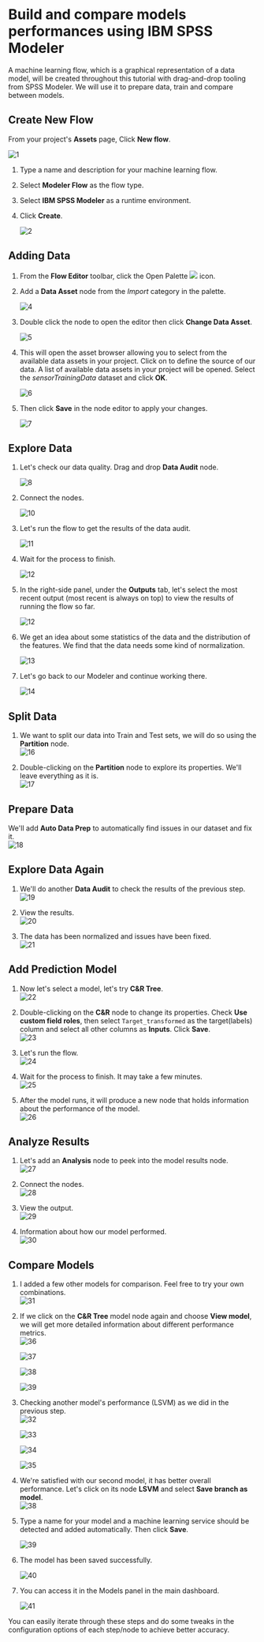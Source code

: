 # Build and compare models performances using IBM SPSS Modeler

A machine learning flow, which is a graphical representation of a data model, will be created throughout this tutorial  with drag-and-drop tooling from SPSS Modeler. We will use it to prepare data, train and compare between models.

## Create New Flow
From your project's **Assets** page, Click **New flow**.

  ![1](https://github.com/xnorax/watson-studio-journey/blob/master/03-PredictiveMaintenanceFlow/imgs/1.jpg)

1. Type a name and description for your machine learning flow.
2. Select **Modeler Flow** as the flow type.
3. Select **IBM SPSS Modeler** as a runtime environment.
4. Click **Create**.

    ![2](https://github.com/xnorax/watson-studio-journey/blob/master/03-PredictiveMaintenanceFlow/imgs/2.jpg)

## Adding Data
1. From the **Flow Editor** toolbar, click the Open Palette ![](.\images\open_palette.jpg) icon.
2. Add a **Data Asset** node from the *Import* category in the palette.

    ![4](https://github.com/xnorax/watson-studio-journey/blob/master/03-PredictiveMaintenanceFlow/imgs/4.jpg)

3. Double click the node to open the editor then click **Change Data Asset**.

    ![5](https://github.com/xnorax/watson-studio-journey/blob/master/03-PredictiveMaintenanceFlow/imgs/5.jpg)

4. This will open the asset browser allowing you to select from the available data assets in your project. Click on  to define the source of our data. A list of available data assets in your project will be opened. Select the *sensorTrainingData* dataset and click **OK**.

      ![6](https://github.com/xnorax/watson-studio-journey/blob/master/03-PredictiveMaintenanceFlow/imgs/6.jpg)

7. Then click **Save** in the node editor to apply your changes.

    ![7](https://github.com/xnorax/watson-studio-journey/blob/master/03-PredictiveMaintenanceFlow/imgs/7.jpg)

## Explore Data
1. Let's check our data quality. Drag and drop **Data Audit** node.

    ![8](https://github.com/xnorax/watson-studio-journey/blob/master/03-PredictiveMaintenanceFlow/imgs/8.jpg)

2. Connect the nodes.  

    ![10](https://github.com/xnorax/watson-studio-journey/blob/master/03-PredictiveMaintenanceFlow/imgs/9.jpg)

3. Let's run the flow to get the results of the data audit.  

    ![11](https://github.com/xnorax/watson-studio-journey/blob/master/03-PredictiveMaintenanceFlow/imgs/10.jpg)

4. Wait for the process to finish.  

    ![12](https://github.com/xnorax/watson-studio-journey/blob/master/03-PredictiveMaintenanceFlow/imgs/11.jpg)

5. In the right-side panel, under the **Outputs** tab, let's select the most recent output (most recent is always on top) to view the results of running the flow so far.  

    ![12](https://github.com/xnorax/watson-studio-journey/blob/master/03-PredictiveMaintenanceFlow/imgs/12.jpg)

6. We get an idea about some statistics of the data and the distribution of the features. We find that the data needs some kind of normalization.  

    ![13](https://github.com/xnorax/watson-studio-journey/blob/master/03-PredictiveMaintenanceFlow/imgs/13.jpg)

7. Let's go back to our Modeler and continue working there.  

    ![14](https://github.com/xnorax/watson-studio-journey/blob/master/03-PredictiveMaintenanceFlow/imgs/14.jpg)

## Split Data
1. We want to split our data into Train and Test sets, we will do so using the **Partition** node.  
![16](https://github.com/xnorax/watson-studio-journey/blob/master/03-PredictiveMaintenanceFlow/imgs/15.jpg)

2. Double-clicking on the **Partition** node to explore its properties. We'll leave everything as it is.  
![17](https://github.com/xnorax/watson-studio-journey/blob/master/03-PredictiveMaintenanceFlow/imgs/16.jpg)

## Prepare Data
We'll add **Auto Data Prep** to automatically find issues in our dataset and fix it.  
![18](https://github.com/xnorax/watson-studio-journey/blob/master/03-PredictiveMaintenanceFlow/imgs/17.jpg)

## Explore Data Again
1. We'll do another **Data Audit** to check the results of the previous step.  
![19](https://github.com/xnorax/watson-studio-journey/blob/master/03-PredictiveMaintenanceFlow/imgs/18.jpg)

2. View the results.  
![20](https://github.com/xnorax/watson-studio-journey/blob/master/03-PredictiveMaintenanceFlow/imgs/19.jpg)

3. The data has been normalized and issues have been fixed.  
![21](https://github.com/xnorax/watson-studio-journey/blob/master/03-PredictiveMaintenanceFlow/imgs/20.jpg)

## Add Prediction Model
1. Now let's select a model, let's try **C&R Tree**.  
![22](https://github.com/xnorax/watson-studio-journey/blob/master/03-PredictiveMaintenanceFlow/imgs/21.jpg)

2. Double-clicking on the **C&R** node to change its properties. Check **Use custom field roles**, then select `Target_transformed` as the target(labels) column and select all other columns as **Inputs**. Click **Save**.  
![23](https://github.com/xnorax/watson-studio-journey/blob/master/03-PredictiveMaintenanceFlow/imgs/22.jpg)

3. Let's run the flow.  
![24](https://github.com/xnorax/watson-studio-journey/blob/master/03-PredictiveMaintenanceFlow/imgs/23.jpg)

4. Wait for the process to finish. It may take a few minutes.  
![25](https://github.com/xnorax/watson-studio-journey/blob/master/03-PredictiveMaintenanceFlow/imgs/24.jpg)

5. After the model runs, it will produce a new node that holds information about the performance of the model.  
![26](https://github.com/xnorax/watson-studio-journey/blob/master/03-PredictiveMaintenanceFlow/imgs/25.jpg)

## Analyze Results
1. Let's add an **Analysis** node to peek into the model results node.  
![27](https://github.com/xnorax/watson-studio-journey/blob/master/03-PredictiveMaintenanceFlow/imgs/26.jpg)

2. Connect the nodes.  
![28](https://github.com/xnorax/watson-studio-journey/blob/master/03-PredictiveMaintenanceFlow/imgs/27.jpg)

3. View the output.  
![29](https://github.com/xnorax/watson-studio-journey/blob/master/03-PredictiveMaintenanceFlow/imgs/27.jpg)

4. Information about how our model performed.  
![30](https://github.com/xnorax/watson-studio-journey/blob/master/03-PredictiveMaintenanceFlow/imgs/28.jpg)

## Compare Models
1. I added a few other models for comparison. Feel free to try your own combinations.  
![31](https://github.com/xnorax/watson-studio-journey/blob/master/03-PredictiveMaintenanceFlow/imgs/29.jpg)

2. If we click on the **C&R Tree** model node again and choose **View model**, we will get more detailed information about different performance metrics.  
![36](https://github.com/xnorax/watson-studio-journey/blob/master/03-PredictiveMaintenanceFlow/imgs/30.jpg)

    ![37](https://github.com/xnorax/watson-studio-journey/blob/master/03-PredictiveMaintenanceFlow/imgs/31.jpg)

    ![38](https://github.com/xnorax/watson-studio-journey/blob/master/03-PredictiveMaintenanceFlow/imgs/32.jpg)

    ![39](https://github.com/xnorax/watson-studio-journey/blob/master/03-PredictiveMaintenanceFlow/imgs/33.jpg)

3. Checking another model's performance (LSVM) as we did in the previous step.  
![32](https://github.com/xnorax/watson-studio-journey/blob/master/03-PredictiveMaintenanceFlow/imgs/34.jpg)

    ![33](https://github.com/xnorax/watson-studio-journey/blob/master/03-PredictiveMaintenanceFlow/imgs/35.jpg)

    ![34](https://github.com/xnorax/watson-studio-journey/blob/master/03-PredictiveMaintenanceFlow/imgs/36.jpg)

    ![35](https://github.com/xnorax/watson-studio-journey/blob/master/03-PredictiveMaintenanceFlow/imgs/37.jpg)

4. We're satisfied with our second model, it has better overall performance. Let's click on its node **LSVM** and select **Save branch as model**.  
![38](https://github.com/xnorax/watson-studio-journey/blob/master/03-PredictiveMaintenanceFlow/imgs/38.jpg)

5. Type a name for your model and a machine learning service should be detected and added automatically. Then click **Save**.  

    ![39](https://github.com/xnorax/watson-studio-journey/blob/master/03-PredictiveMaintenanceFlow/imgs/39.jpg)

6. The model has been saved successfully.  

    ![40](https://github.com/xnorax/watson-studio-journey/blob/master/03-PredictiveMaintenanceFlow/imgs/40.jpg)

7. You can access it in the Models panel in the main dashboard.  

    ![41](https://github.com/xnorax/watson-studio-journey/blob/master/03-PredictiveMaintenanceFlow/imgs/41.jpg)


You can easily iterate through these steps and do some tweaks in the configuration options of each step/node to achieve better accuracy.
